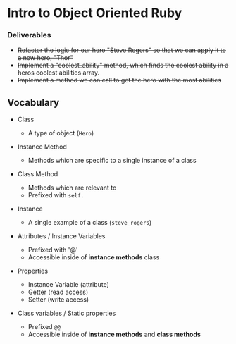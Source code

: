 # Intro to Object Oriented Ruby

### Deliverables
* ~~Refactor the logic for our hero "Steve Rogers" so that we can apply it to a new hero, "Thor"~~
* ~~Implement a "coolest_ability" method, which finds the coolest ability in a heros coolest abilities array.~~
* ~~Implement a method we can call to get the hero with the most abilities~~

## Vocabulary

* Class
  * A type of object (`Hero`)
* Instance Method
  - Methods which are specific to a single instance of a class
* Class Method
  - Methods which are relevant to 
  - Prefixed with `self.`
* Instance
  * A single example of a class (`steve_rogers`)
* Attributes / Instance Variables
  * Prefixed with '@'
  * Accessible inside of **instance methods** class
* Properties
  * Instance Variable (attribute)
  * Getter (read access)
  * Setter (write access)

* Class variables / Static properties
  * Prefixed `@@`
  * Accessible inside of **instance methods** and **class methods**